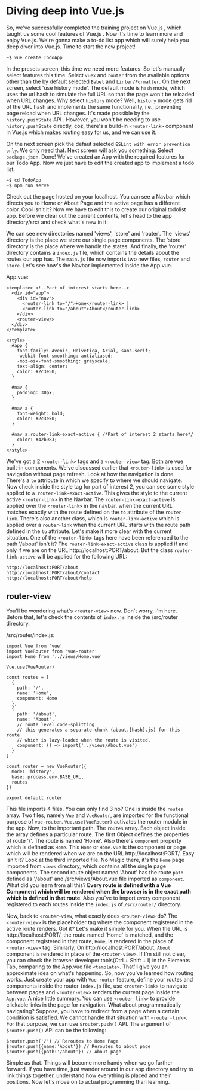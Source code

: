 # Diving deep into Vue.js

So, we've successfully completed the training project on Vue.js , which taught us some cool features of Vue.js . Now it's time to learn more and enjoy Vue.js. We're gonna make a to-do list app which will surely help you deep diver into Vue.js. Time to start the new project!

```
~$ vue create TodoApp
```

In the presets screen, this time we need more features. So let's manually select features this time. Select ```vuex``` and ```router``` from the available options other than the by default selected ```Babel``` and ```Linter/Formatter```. On the next screen, select 'use history mode'. The default mode is ```hash``` mode, which uses the url hash to simulate the full URL so that the page won't be reloaded when URL changes. Why select ```history``` mode? Well, ```history``` mode gets rid of the URL hash and implements the same functionality, i.e., preventing page reload when URL changes. It's made possible by the ```history.pushState``` API . However, you won't be needing to use ```history.pushState``` directly, coz, there's a build-in ```<router-link>``` component in Vue.js which makes routing easy for us, and we can use it.

On the next screen pick the defaut selected ```ESLint with error prevention only```. We only need that. Next screen will ask you something. Select ```package.json```. Done! We've created an App with the required features for our Todo App. Now we just have to edit the created app to implement a todo list.

```
~$ cd TodoApp
~$ npm run serve
```

Check out the page hosted on your localhost. You can see a Navbar which directs you to Home or About Page and the active page has a different color. Cool isn't it? Now we have to edit this to create our original todolist app. Before we clear out the current contents, let's head to the app directory/src/ and check what's new in it. 

We can see new directories named 'views', 'store' and 'router'. The 'views' directory is the place we store our single page components. The 'store' directory is the place where we handle the states. And finally, the 'router' directory contains a ```index.js``` file, which contains the details about the routes our app has. The ```main.js``` file now imports two new files, ```router``` and ```store```. Let's see how's the Navbar implemented inside the App.vue. 

App.vue:

```
<template> <!--Part of interest starts here-->
  <div id="app">
    <div id="nav">
      <router-link to="/">Home</router-link> |
      <router-link to="/about">About</router-link>
    </div>
    <router-view/>
  </div>
</template>

<style>
  #app {
    font-family: Avenir, Helvetica, Arial, sans-serif;
    -webkit-font-smoothing: antialiased;
    -moz-osx-font-smoothing: grayscale;
    text-align: center;
    color: #2c3e50;
  }

  #nav {
    padding: 30px;
  }

  #nav a {
    font-weight: bold;
    color: #2c3e50;
  }

  #nav a.router-link-exact-active { /*Part of interest 2 starts here*/
    color: #42b983;
  }
</style>
```

We've got a 2 ```<router-link>``` tags and a ```<router-view>``` tag. Both are vue built-in components. We've discussed earlier that ```<router-link>``` is used for navigation without page refresh. Look at how the navigation is done. There's a ```to``` attribute in which we specify to where we should navigate. Now check inside the style tag for part of interest 2, you can see some style applied to ```a.router-link-exact-active```. This gives the style to the current active ```<router-link>``` in the Navbar. The ```router-link-exact-active``` is applied over the ```<router-link>``` in the navbar, when the current URL matches exactly with the route defined on the ```to``` attribute of the ```router-link```. There's also another class, which is ```router-link-active``` which is applied over a ```router-link``` when the current URL starts with the route path defined in the ```to``` attribute. Let's make it more clear with the current situation. One of the ```<router-link>``` tags here have been referenced to the path '/about' isn't it? The ```router-link-exact-active``` class is applied if and only if we are on the URL http://localhost:PORT/about. But the class ```router-link-active``` will be applied for the following URL:

```
http://localhost:PORT/about
http://localhost:PORT/about/contact
http://localhost:PORT/about/help
```

## router-view

You'll be wondering what's ```<router-view>``` now. Don't worry, I'm here. Before that, let's check the contents of ```index.js``` inside the /src/router directory.

/src/router/index.js:

```
import Vue from 'vue'
import VueRouter from 'vue-router'
import Home from '../views/Home.vue'

Vue.use(VueRouter)

const routes = [
  {
    path: '/',
    name: 'Home',
    component: Home
  },
  {
    path: '/about',
    name: 'About',
    // route level code-splitting
    // this generates a separate chunk (about.[hash].js) for this route
    // which is lazy-loaded when the route is visited.
    component: () => import('../views/About.vue')
  }
]

const router = new VueRouter({
  mode: 'history',
  base: process.env.BASE_URL,
  routes
})

export default router
```

This file imports 4 files. You can only find 3 no? One is inside the ```routes``` array. Two files, namely ```Vue``` and ```VueRouter```, are imported for the functional purpose of ```vue-router```. ```Vue.use(VueRouter)``` activates the router module in the app. Now, to the important path. The ```routes``` array. Each object inside the array defines a particular route. The first Object defines the properties of route '/'. The route is named 'Home'. Also there's ```component``` property which is defined as ```Home```. This ```Home``` or ```Home.vue``` is the component or page which will be rendered when we are on the URL http://localhost:PORT/. Easy isn't it? Look at the third imported file. No Magic there, it's the ```Home``` page imported from ```views``` directory, which contains all the single page components. The second route object named 'About' has the route ```path``` defined as '/about' and /src/views/About.vue file imported as ```component```. What did you learn from all this? **Every route is defined with a Vue Component which will be rendered when the browser is in the exact path which is defined in that route**. Also you've to import every component registered to each routes inside the ```index.js``` of ```/src/router/``` directory.

Now, back to ```<router-view```, what exactly does ```<router-view>``` do? The ```<router-view>``` is the placeholder tag where the component registered in the active route renders. Got it? Let's make it simple for you. When the URL is http://localhost:PORT/, the route named 'Home' is matched, and the component registered in that route, ```Home```, is rendered in the place of ```<router-view>``` tag. Similarly, On http://localhost:PORT/about, ```About``` component is rendered in place of the ```<router-view>```. If I'm still not clear, you can check the browser developer tools(Ctrl + Shift + I) in the Elements Tab, comparing to the App.vue file ```<template>```. That'll give you an approximate idea on what's happening. So, now you've learned how routing works. Just create your app with ```Vue-router``` feature, define your routes and components inside the router ```index.js``` file, use ```<router-link>``` to navigate between pages and ```<router-view>``` renders the current page inside the ```App.vue```. A nice little summary. You can use ```<router-link>``` to provide clickable links in the page for navigation. What about programmatically navigating? Suppose, you have to redirect from a page when a certain condition is satisfied. We cannot handle that situation with ```<router-link>```. For that purpose, we can use ```$router.push()``` API. The argument of ```$router.push()``` API can be the following:


```
$router.push('/') // Reroutes to Home Page
$router.push({name:'About'}) // Reroutes to about page
$router.push({path:'/about'}) // About page
```

Simple as that. Things will become more handy when we go further forward. If you have time, just wander around in our app directory and try to link things together, understand how everything is placed and their positions. Now let's move on to actual programming than learning.
